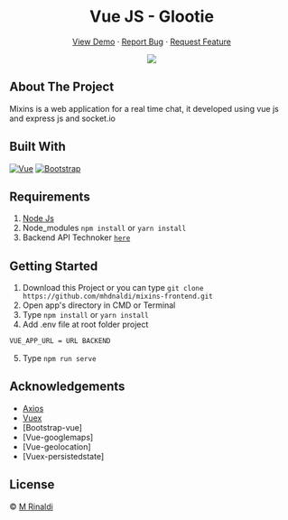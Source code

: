 <h1 align='center'>Vue JS - Glootie</h1>
  <p align="center">
    <a href="https://mixins.netlify.app">View Demo</a>
    ·
    <a href="https://github.com/mhdnaldi/mixins-frontend/issues">Report Bug</a>
    ·
    <a href="https://github.com/mhdnaldi/mixins-frontend/issues">Request Feature</a>
  </p>

<p align="center">
<img src="https://user-images.githubusercontent.com/50584044/95975020-ddb09d80-0e3f-11eb-89da-0ee4afe5290f.jpg" />
</p>

## About The Project

Mixins is a web application for a real time chat, it developed using vue js and express js and socket.io

## Built With

[![Vue](https://img.shields.io/badge/Vue-v2.6.11-green)](https://github.com/vuejs/vue)
[![Bootstrap](https://img.shields.io/badge/Bootstrap-v4.5.x-blue)](https://github.com/bootstrap-vue/bootstrap-vue)

## Requirements

1. <a href="https://nodejs.org/en/download/">Node Js</a>
2. Node_modules `npm install` or `yarn install`
3. Backend API Technoker [`here`](https://mixins-backend.fwdev.online)

## Getting Started

1. Download this Project or you can type `git clone https://github.com/mhdnaldi/mixins-frontend.git`
2. Open app's directory in CMD or Terminal
3. Type `npm install` or `yarn install`
4. Add .env file at root folder project

```sh
VUE_APP_URL = URL BACKEND
```

5. Type `npm run serve`

## Acknowledgements

- [Axios](https://www.npmjs.com/package/axios)
- [Vuex](https://vuex.vuejs.org/)
- [Bootstrap-vue]
- [Vue-googlemaps]
- [Vue-geolocation]
- [Vuex-persistedstate]

## License

© [M Rinaldi](https://github.com/mhdnaldi/)
